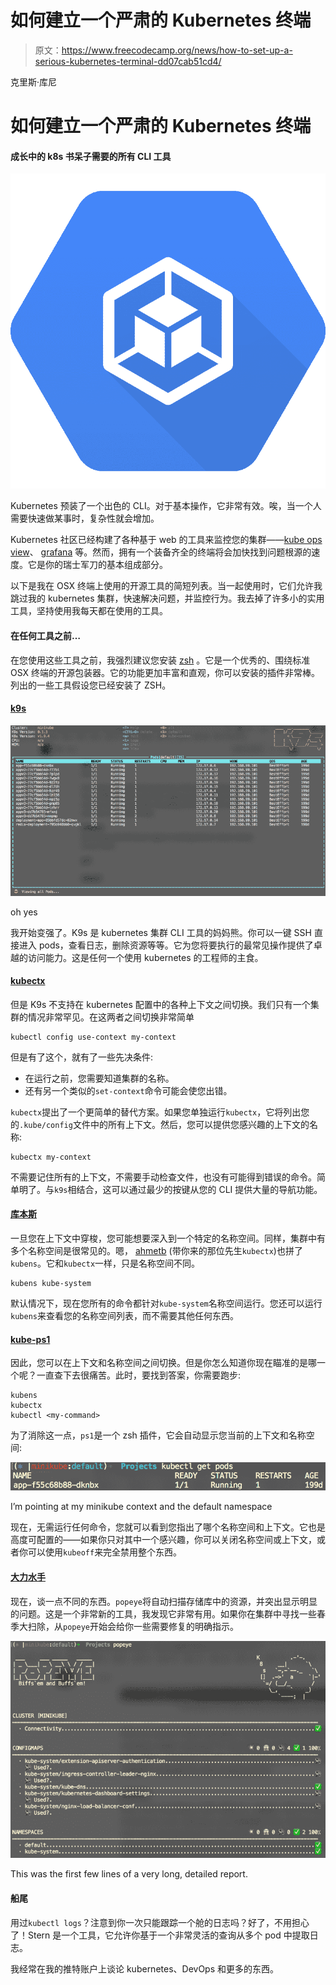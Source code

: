 # 如何建立一个严肃的 Kubernetes 终端

> 原文：<https://www.freecodecamp.org/news/how-to-set-up-a-serious-kubernetes-terminal-dd07cab51cd4/>

克里斯·库尼

# 如何建立一个严肃的 Kubernetes 终端

#### 成长中的 k8s 书呆子需要的所有 CLI 工具

![so-R6v0yNEdAxS8GfQ9pG316RLC43SSX3m8K](img/c1d1e3c39fffdf1cee2c4408714e955b.png)

Kubernetes 预装了一个出色的 CLI。对于基本操作，它非常有效。唉，当一个人需要快速做某事时，复杂性就会增加。

Kubernetes 社区已经构建了各种基于 web 的工具来监控您的集群——[kube ops view](https://github.com/hjacobs/kube-ops-view)、 [grafana](https://medium.com/htc-research-engineering-blog/monitoring-kubernetes-clusters-with-grafana-e2a413febefd) 等。然而，拥有一个装备齐全的终端将会加快找到问题根源的速度。它是你的瑞士军刀的基本组成部分。

以下是我在 OSX 终端上使用的开源工具的简短列表。当一起使用时，它们允许我跳过我的 kubernetes 集群，快速解决问题，并监控行为。我去掉了许多小的实用工具，坚持使用我每天都在使用的工具。

#### 在任何工具之前…

在您使用这些工具之前，我强烈建议您安装 [zsh](https://ohmyz.sh/) 。它是一个优秀的、围绕标准 OSX 终端的开源包装器。它的功能更加丰富和直观，你可以安装的插件非常棒。列出的一些工具假设您已经安装了 ZSH。

#### [k9s](https://github.com/derailed/k9s)

![x6Tesdbm6GNXgOtJFplS3VyHt8FjKe0ayWSX](img/1a1d721e0686f6beb1c8fa50240e6969.png)

oh yes

我开始变强了。K9s 是 kubernetes 集群 CLI 工具的妈妈熊。你可以一键 SSH 直接进入 pods，查看日志，删除资源等等。它为您将要执行的最常见操作提供了卓越的访问能力。这是任何一个使用 kubernetes 的工程师的主食。

#### [kubectx](https://github.com/ahmetb/kubectx)

但是 K9s 不支持在 kubernetes 配置中的各种上下文之间切换。我们只有一个集群的情况非常罕见。在这两者之间切换非常简单

```
kubectl config use-context my-context
```

但是有了这个，就有了一些先决条件:

*   在运行之前，您需要知道集群的名称。
*   还有另一个类似的`set-context`命令可能会使您出错。

`kubectx`提出了一个更简单的替代方案。如果您单独运行`kubectx`，它将列出您的`.kube/config`文件中的所有上下文。然后，您可以提供您感兴趣的上下文的名称:

```
kubectx my-context
```

不需要记住所有的上下文，不需要手动检查文件，也没有可能得到错误的命令。简单明了。与`k9s`相结合，这可以通过最少的按键从您的 CLI 提供大量的导航功能。

#### [库本斯](https://github.com/ahmetb/kubectx)

一旦您在上下文中穿梭，您可能想要深入到一个特定的名称空间。同样，集群中有多个名称空间是很常见的。嗯， [ahmetb](https://twitter.com/ahmetb) (带你来的那位先生`kubectx`)也拼了`kubens`。它和`kubectx`一样，只是名称空间不同。

```
kubens kube-system
```

默认情况下，现在您所有的命令都针对`kube-system`名称空间运行。您还可以运行`kubens`来查看您的名称空间列表，而不需要其他任何东西。

#### [kube-ps1](https://github.com/jonmosco/kube-ps1)

因此，您可以在上下文和名称空间之间切换。但是你怎么知道你现在瞄准的是哪一个呢？一直查下去很痛苦。此时，要找到答案，你需要跑步:

```
kubens
kubectx
kubectl <my-command>
```

为了消除这一点，`ps1`是一个 zsh 插件，它会自动显示您当前的上下文和名称空间:

![prQC-ZDrz2hCz5ggKEIgyL9CIiMWu-KDP2Hy](img/08b63a6c15ffbe0980a1a4ff02ff0b90.png)

I’m pointing at my minikube context and the default namespace

现在，无需运行任何命令，您就可以看到您指出了哪个名称空间和上下文。它也是高度可配置的——如果你只对其中一个感兴趣，你可以关闭名称空间或上下文，或者你可以使用`kubeoff`来完全禁用整个东西。

#### [大力水手](https://github.com/derailed/popeye)

现在，谈一点不同的东西。`popeye`将自动扫描存储库中的资源，并突出显示明显的问题。这是一个非常新的工具，我发现它非常有用。如果你在集群中寻找一些春季大扫除，从`popeye`开始会给你一些需要修复的明确指示。

![RrLhd7S2q9Lrkq7i15C8FgLVgIzwgFuUh6CU](img/ba7f8a724b31ec0483afe70a1919d0da.png)

This was the first few lines of a very long, detailed report.

#### 船尾

用过`kubectl logs`？注意到你一次只能跟踪一个舱的日志吗？好了，不用担心了！Stern 是一个工具，它允许你基于一个非常灵活的查询从多个 pod 中提取日志。

我经常在我的推特账户上谈论 kubernetes、DevOps 和更多的东西。